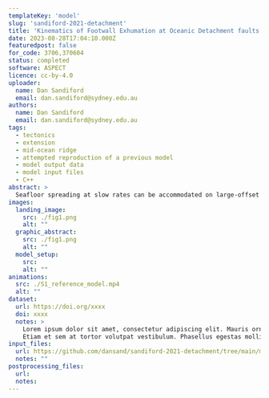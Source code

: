 ```yaml
---
templateKey: 'model'
slug: 'sandiford-2021-detachment'
title: 'Kinematics of Footwall Exhumation at Oceanic Detachment faults: Solid-Block Rotation and Apparent Unbending'
date: 2023-08-28T17:04:10.000Z
featuredpost: false
for_code: 3706,370604
status: completed
software: ASPECT
licence: cc-by-4.0
uploader:
  name: Dan Sandiford
  email: dan.sandiford@sydney.edu.au
authors:
  name: Dan Sandiford
  email: dan.sandiford@sydney.edu.au
tags:
  - tectonics
  - extension
  - mid-ocean ridge
  - attempted reproduction of a previous model 
  - model output data
  - model input files
  - C++
abstract: >
  Seafloor spreading at slow rates can be accommodated on large-offset oceanic detachment faults (ODFs), that exhume lower crustal and mantle rocks in footwall domes termed oceanic core complexes (OCCs). Footwall rocks experience large rotation during exhumation, yet important aspects of the kinematics—particularly the relative roles of solid-block rotation and flexure—are not clearly understood. Using a high-resolution numerical model, we explore the exhumation kinematics in the footwall beneath an emergent ODF/OCC. A key feature of the models is that footwall motion is dominated by solid-block rotation, accommodated by the nonplanar, concave-down fault interface. A consequence is that curvature measured along the ODF is representative of a neutral stress configuration, rather than a “bent” one. Instead, it is in the subsequent process of “apparent unbending” that significant flexural stresses are developed in the model footwall. The brittle strain associated with apparent unbending is produced dominantly in extension, beneath the OCC, consistent with earthquake clustering observed in the Trans-Atlantic Geotraverse at the Mid-Atlantic Ridge.
images:
  landing_image:
    src: ./fig1.png
    alt: ""
  graphic_abstract:
    src: ./fig1.png
    alt: ""
  model_setup:
    src:
    alt: ""
animations:
  src: ./S1_reference_model.mp4
  alt: ""
dataset:
  url: https://doi.org/xxxx
  doi: xxxx
  notes: >
    Lorem ipsum dolor sit amet, consectetur adipiscing elit. Mauris ornare orci nunc, non rutrum velit elementum non. Suspendisse ac cursus nibh. Sed nec laoreet purus. Aliquam lobortis massa sit amet mi posuere, sed facilisis elit luctus. Donec eu vehicula augue. Mauris iaculis nisl in fringilla gravida. Nunc dictum felis quis mi tincidunt egestas. Duis mollis neque vitae elementum volutpat. Praesent leo augue, tempus ac diam nec, varius posuere libero. Cras vel finibus sapien. Nunc scelerisque ut nibh in faucibus. Praesent ut magna felis.
    Etiam et sem at tortor volutpat vestibulum. Phasellus egestas mollis tempor. Donec ultrices, sapien faucibus porttitor lacinia, ligula ante interdum lectus, ac hendrerit nisi nunc sit amet magna. Maecenas pellentesque risus quis gravida fringilla. Pellentesque efficitur sed velit a molestie. Aliquam volutpat dictum consectetur. Nulla facilisi. Ut rutrum nec tellus sit amet lobortis. Suspendisse in arcu ut ipsum varius lacinia. Donec velit arcu, laoreet sed felis et, convallis tincidunt neque. Vestibulum non justo maximus, pulvinar enim non, tristique arcu. Nam fringilla suscipit est, id pretium urna dignissim id. Aenean interdum lacus quis eros molestie, eget eleifend massa rhoncus. Sed eu urna risus. Suspendisse commodo malesuada blandit.
input_files:
  url: https://github.com/dansand/sandiford-2021-detachment/tree/main/model_files
  notes: ""
postprocessing_files:
  url:
  notes:
---
```

